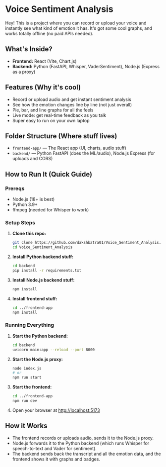 

# Voice Sentiment Analysis

Hey! This is a project where you can record or upload your voice and instantly see what kind of emotion it has. It's got some cool graphs, and works totally offline (no paid APIs needed).

## What's Inside?

- **Frontend:** React (Vite, Chart.js)
- **Backend:** Python (FastAPI, Whisper, VaderSentiment), Node.js (Express as a proxy)

## Features (Why it's cool)

- Record or upload audio and get instant sentiment analysis
- See how the emotion changes line by line (not just overall)
- Pie, bar, and line graphs for all the feels
- Live mode: get real-time feedback as you talk
- Super easy to run on your own laptop

## Folder Structure (Where stuff lives)

- `frontend-app/` — The React app (UI, charts, audio stuff)
- `backend/` — Python FastAPI (does the ML/audio), Node.js Express (for uploads and CORS)

## How to Run It (Quick Guide)

### Prereqs
- Node.js (18+ is best)
- Python 3.9+
- ffmpeg (needed for Whisper to work)

### Setup Steps
1. **Clone this repo:**
   ```bash
   git clone https://github.com/dakshbatra01/Voice_Sentiment_Analysis.git
   cd Voice_Sentiment_Analysis
   ```
2. **Install Python backend stuff:**
   ```bash
   cd backend
   pip install -r requirements.txt
   ```
3. **Install Node.js backend stuff:**
   ```bash
   npm install
   ```
4. **Install frontend stuff:**
   ```bash
   cd ../frontend-app
   npm install
   ```

### Running Everything
1. **Start the Python backend:**
   ```bash
   cd backend
   uvicorn main:app --reload --port 8000
   ```
2. **Start the Node.js proxy:**
   ```bash
   node index.js
   # or
   npm run start
   ```
3. **Start the frontend:**
   ```bash
   cd ../frontend-app
   npm run dev
   ```
4. Open your browser at [http://localhost:5173](http://localhost:5173)

## How it Works

- The frontend records or uploads audio, sends it to the Node.js proxy.
- Node.js forwards it to the Python backend (which runs Whisper for speech-to-text and Vader for sentiment).
- The backend sends back the transcript and all the emotion data, and the frontend shows it with graphs and badges.



